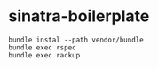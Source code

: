 sinatra-boilerplate
====================

```shell
bundle instal --path vendor/bundle
bundle exec rspec
bundle exec rackup
```
